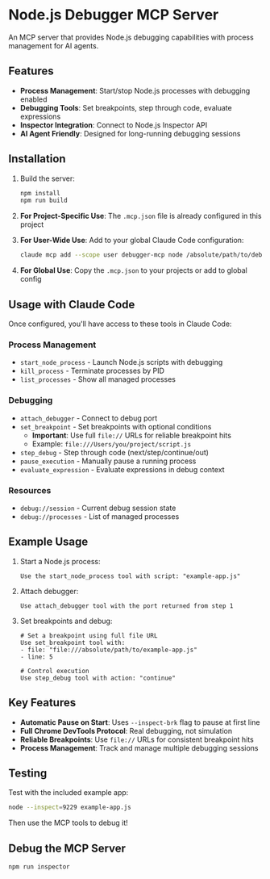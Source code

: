 # Node.js Debugger MCP Server

An MCP server that provides Node.js debugging capabilities with process management for AI agents.

## Features

- **Process Management**: Start/stop Node.js processes with debugging enabled
- **Debugging Tools**: Set breakpoints, step through code, evaluate expressions
- **Inspector Integration**: Connect to Node.js Inspector API
- **AI Agent Friendly**: Designed for long-running debugging sessions

## Installation

1. Build the server:
   ```bash
   npm install
   npm run build
   ```

2. **For Project-Specific Use**: The `.mcp.json` file is already configured in this project

3. **For User-Wide Use**: Add to your global Claude Code configuration:
   ```bash
   claude mcp add --scope user debugger-mcp node /absolute/path/to/debugger-mcp/build/index.js
   ```

4. **For Global Use**: Copy the `.mcp.json` to your projects or add to global config

## Usage with Claude Code

Once configured, you'll have access to these tools in Claude Code:

### Process Management
- `start_node_process` - Launch Node.js scripts with debugging
- `kill_process` - Terminate processes by PID
- `list_processes` - Show all managed processes

### Debugging
- `attach_debugger` - Connect to debug port
- `set_breakpoint` - Set breakpoints with optional conditions
  - **Important**: Use full `file://` URLs for reliable breakpoint hits
  - Example: `file:///Users/you/project/script.js`
- `step_debug` - Step through code (next/step/continue/out)
- `pause_execution` - Manually pause a running process
- `evaluate_expression` - Evaluate expressions in debug context

### Resources
- `debug://session` - Current debug session state
- `debug://processes` - List of managed processes

## Example Usage

1. Start a Node.js process:
   ```
   Use the start_node_process tool with script: "example-app.js"
   ```

2. Attach debugger:
   ```
   Use attach_debugger tool with the port returned from step 1
   ```

3. Set breakpoints and debug:
   ```
   # Set a breakpoint using full file URL
   Use set_breakpoint tool with:
   - file: "file:///absolute/path/to/example-app.js"
   - line: 5
   
   # Control execution
   Use step_debug tool with action: "continue"
   ```

## Key Features

- **Automatic Pause on Start**: Uses `--inspect-brk` flag to pause at first line
- **Full Chrome DevTools Protocol**: Real debugging, not simulation
- **Reliable Breakpoints**: Use `file://` URLs for consistent breakpoint hits
- **Process Management**: Track and manage multiple debugging sessions

## Testing

Test with the included example app:
```bash
node --inspect=9229 example-app.js
```

Then use the MCP tools to debug it!

## Debug the MCP Server

```bash
npm run inspector
```